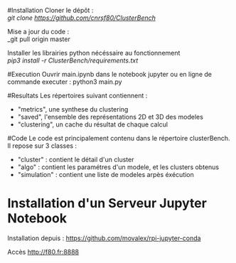 #Installation
Cloner le dépôt :<br> 
_git clone https://github.com/cnrsf80/ClusterBench_

Mise a jour du code :<br>
_git pull origin master 

Installer les librairies python nécéssaire au fonctionnement<br> 
_pip3 install -r ClusterBench/requirements.txt_


#Execution 
Ouvrir main.ipynb dans le notebook jupyter
ou en ligne de commande executer :
python3 main.py

#Resultats
Les répertoires suivant contiennent :
 - "metrics", une synthese du clustering
 - "saved", l'ensemble des représentations 2D et 3D des modeles
 - "clustering", un cache du résultat de chaque calcul

#Code
Le code est principalement contenu dans le répertoire clusterBench. Il repose sur 3 classes :
 - "cluster" : contient le détail d'un cluster
 - "algo" : contient les paramétres d'un modele, et les clusters obtenus
 - "simulation" : contient une liste de modeles arpès éxécution 

# Installation d'un Serveur Jupyter Notebook
Installation depuis :
    https://github.com/movalex/rpi-jupyter-conda
    
Accès 
    http://f80.fr:8888